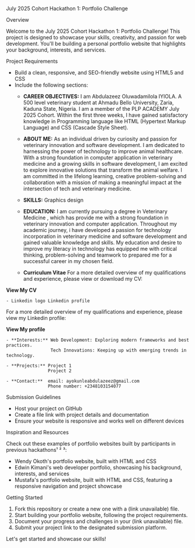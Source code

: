 July 2025 Cohort Hackathon 1: Portfolio Challenge

Overview

Welcome to the July 2025 Cohort Hackathon 1: Portfolio Challenge! This project is designed to showcase your skills, creativity, and passion for web development. You'll be building a personal portfolio website that highlights your background, interests, and services.

Project Requirements

- Build a clean, responsive, and SEO-friendly website using HTML5 and CSS
- Include the following sections:
    - **CAREER OBJECTIVES:** I am Abdulazeez Oluwadamilola IYIOLA. A 500 level veterinary student at Ahmadu Bello University, Zaria, Kaduna State, Nigeria. I am a member of the PLP ACADEMY July 2025 Cohort. Within the first three weeks, I have gained satisfactory knowledge in Programming language like HTML (Hypertext Markup Language) and CSS (Cascade Style Sheet).
    - **ABOUT ME:** As an individual driven by curiosity and passion for veterinary innovation and software development. I am dedicated to harnessing the power of technology to improve animal healthcare. With a strong foundation in computer application in veterinary medicine and a growing skills in software development, I am excited to explore innovative solutions that
transform the animal welfare. I am committed in the lifelong learning, creative problem-solving and collaboration with a mission of making a meaningful impact at the intersection of tech and veterinary medicine.
    - **SKILLS:** Graphics design
    - **EDUCATION:** I am currently pursuing a degree in Veterinary Medicine , which has provide me with a strong foundation in veterinary innovation and computer application. Throughout my academic journey, i have developed a passion for technology incorporation in veterinary medicine and software development and gained valuable knowledge and skills. My education
and desire to improve my literacy in technology has equipped me with critical thinking, problem-solving and teamwork to prepared me for a successful career in my chosen field.

    - **Curriculum Vitae**
For a more detailed overview of my qualifications and experience, please view or download my CV:

**View My CV**

    - Linkedin logo Linkedin profile
For a more detailed overview of my qualifications and experience, please view my Linkedin profile:

**View My profile**

    - **Interests:** Web Development: Exploring modern frameworks and best practices.
                     Tech Innovations: Keeping up with emerging trends in technology.
                     
    - **Projects:** Project 1
                    Project 2
                    
    - **Contact:**  email: ayokunleabdulazeez@gmail.com
                    Phone number: +2348103154077
Submission Guidelines


- Host your project on GitHub
- Create a file link with project details and documentation
- Ensure your website is responsive and works well on different devices

Inspiration and Resources


Check out these examples of portfolio websites built by participants in previous hackathons¹ ² ³:
- Wendy Okoth's portfolio website, built with HTML and CSS
- Edwin Kimani's web developer portfolio, showcasing his background, interests, and services
- Mustafa's portfolio website, built with HTML and CSS, featuring a responsive navigation and project showcase

Getting Started


1. Fork this repository or create a new one with a (link unavailable) file.
2. Start building your portfolio website, following the project requirements.
3. Document your progress and challenges in your (link unavailable) file.
4. Submit your project link to the designated submission platform.

Let's get started and showcase our skills!
